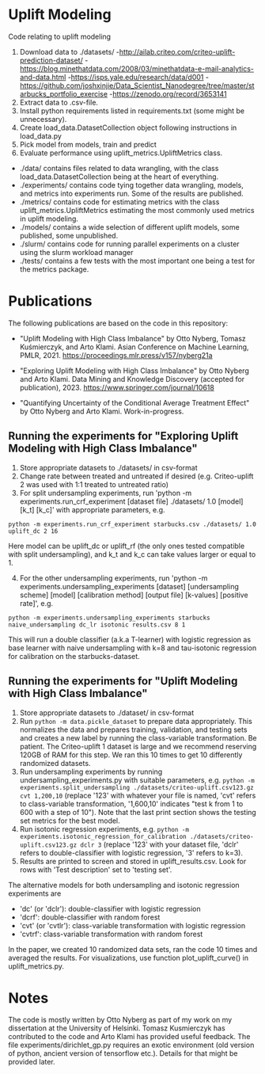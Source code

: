 # Uplift Modeling
Code relating to uplift modeling

1. Download data to ./datasets/
-http://ailab.criteo.com/criteo-uplift-prediction-dataset/
-https://blog.minethatdata.com/2008/03/minethatdata-e-mail-analytics-and-data.html
-https://isps.yale.edu/research/data/d001
-https://github.com/joshxinjie/Data_Scientist_Nanodegree/tree/master/starbucks_portfolio_exercise
-https://zenodo.org/record/3653141
2. Extract data to .csv-file.
3. Install python requirements listed in requirements.txt (some might be unnecessary).
4. Create load_data.DatasetCollection object following instructions in load_data.py
5. Pick model from models, train and predict
6. Evaluate performance using uplift_metrics.UpliftMetrics class.

* ./data/ contains files related to data wrangling, with the class load_data.DatasetCollection being at the heart of everything.
* ./experiments/ contains code tying together data wrangling, models, and metrics into experiments run. Some of the results are published.
* ./metrics/ contains code for estimating metrics with the class uplift_metrics.UpliftMetrics estimating the most commonly used metrics in uplift modeling.
* ./models/ contains a wide selection of different uplift models, some published, some unpublished.
* ./slurm/ contains code for running parallel experiments on a cluster using the slurm workload manager
* ./tests/ contains a few tests with the most important one being a test for the metrics package.


# Publications
The following publications are based on the code in this repository:

* "Uplift Modeling with High Class Imbalance" by Otto Nyberg, Tomasz Kuśmierczyk, and Arto Klami. Asian Conference on Machine Learning, PMLR, 2021.
https://proceedings.mlr.press/v157/nyberg21a

* "Exploring Uplift Modeling with High Class Imbalance" by Otto Nyberg and Arto Klami. Data Mining and Knowledge Discovery (accepted for publication), 2023.
https://www.springer.com/journal/10618

* "Quantifying Uncertainty of the Conditional Average Treatment Effect" by Otto Nyberg and Arto Klami. Work-in-progress.


## Running the experiments for "Exploring Uplift Modeling with High Class Imbalance"
1. Store appropriate datasets to ./datasets/ in csv-format
2. Change rate between treated and untreated if desired (e.g. Criteo-uplift 2 was used with 1:1 treated to untreated ratio)
3. For split undersampling experiments, run 'python -m experiments.run_crf_experiment [dataset file] ./datasets/ 1.0 [model] [k_t] [k_c]'
with appropriate parameters, e.g. 
```
python -m experiments.run_crf_experiment starbucks.csv ./datasets/ 1.0 uplift_dc 2 16
```
Here model can be uplift_dc or uplift_rf (the only ones tested compatible with split undersampling), and k_t and k_c can take values larger or equal to 1. 

4. For the other undersampling experiments, run 'python -m experiments.undersampling_experiments [dataset] [undersampling scheme] [model] [calibration method] [output file] [k-values] [positive rate]', e.g. 
```
python -m experiments.undersampling_experiments starbucks naive_undersampling dc_lr isotonic results.csv 8 1
```
This will run a double classifier (a.k.a T-learner) with logistic regression as base learner with naive undersampling with k=8 and tau-isotonic regression for calibration on the starbucks-dataset.


## Running the experiments for "Uplift Modeling with High Class Imbalance"
1. Store appropriate datasets to ./dataset/ in csv-format
2. Run ```python -m data.pickle_dataset``` to prepare data appropriately. This normalizes the data and prepares training, validation, and testing sets and creates a new label by running the class-variable transformation. Be patient. The Criteo-uplift 1 dataset is large and we recommend reserving 120GB of RAM for this step. We ran this 10 times to get 10 differently randomized datasets.
3. Run undersampling experiments by running undersampling_experiments.py with suitable parameters, e.g. ```python -m experiments.split_undersampling ./datasets/criteo-uplift.csv123.gz cvt 1,200,10``` (replace '123' with whatever your file is named, 'cvt' refers to class-variable transformation, '1,600,10' indicates "test k from 1 to 600 with a step of 10"). Note that the last print section shows the testing set metrics for the best model.
4. Run isotonic regression experiments, e.g. ```python -m experiments.isotonic_regression_for_calibration ./datasets/criteo-uplift.csv123.gz dclr 3``` (replace '123' with your dataset file, 'dclr' refers to double-classifier with logistic regression, '3' refers to k=3).
5. Results are printed to screen and stored in uplift_results.csv. Look for rows with 'Test description' set to 'testing set'.

The alternative models for both undersampling and isotonic regression experiments are

* 'dc' (or 'dclr'): double-classifier with logistic regression
* 'dcrf': double-classifier with random forest
* 'cvt' (or 'cvtlr'): class-variable transformation with logistic regression
* 'cvtrf': class-variable transformation with random forest

In the paper, we created 10 randomized data sets, ran the code 10 times and averaged the results. For visualizations, use function plot_uplift_curve() in uplift_metrics.py.

# Notes
The code is mostly written by Otto Nyberg as part of my work on my dissertation at the University of Helsinki.
Tomasz Kusmierczyk has contributed to the code and Arto Klami has provided useful feedback.
The file experiments/dirichlet_gp.py requires an exotic environment (old version of python, ancient version of tensorflow etc.). Details for that might be provided later.
